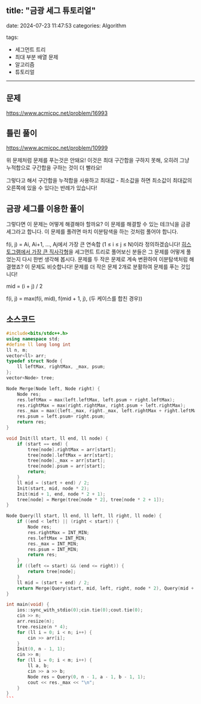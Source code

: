 ## title: "금광 세그 튜토리얼"
date: 2024-07-23 11:47:53
categories: Algorithm

tags:

- 세그먼트 트리
- 최대 부분 배열 문제
- 알고리즘
- 튜토리얼

---

## 문제

https://www.acmicpc.net/problem/16993

## 틀린 풀이

https://www.acmicpc.net/problem/10999

위 문제처럼 문제를 푸는것은 안돼요! 이것은 최대 구간합을 구하지 못해, 오히려 그냥 누적합으로 구간합을 구하는 것이 더 빨라요!

그렇다고 해서 구간합을 누적합을 사용하고 최대값 - 최소값을 하면 최소값이 최대값의 오른쪽에 있을 수 있다는 반례가 있습니다!

## 금광 세그를 이용한 풀이

그렇다면 이 문제는 어떻게 해결해야 할까요? 이 문제를 해결할 수 있는 테크닉을 금광 세그라고 합니다. 이 문제를 풀려면 마치 이분탐색을 하는 것처럼 풀어야 합니다. 

f(i, j) = Ai, Ai+1, ..., Aj에서 가장 큰 연속합 (1 ≤ i ≤ j ≤ N)이라 정의하겠습니다! [히스토그램에서 가장 큰 직사각형](https://www.acmicpc.net/problem/6549)을 세그먼트 트리로 풀어보신 분들은 그 문제를 어떻게 풀었는지 다시 한번 생각해 봅시다. 문제를 두 작은 문제로 계속 변환하여 이분탐색처럼 해결했죠? 이 문제도 비슷합니다! 문제를 더 작은 문제 2개로 분활하여 문제를 푸는 것입니다!

mid = (i + j) / 2

f(i, j) = max(f(i, mid), f(mid + 1, j), (두 케이스를 합친 경우))

## 소스코드
```cpp
#include<bits/stdc++.h>
using namespace std;
#define ll long long int
ll n, m;
vector<ll> arr;
typedef struct Node {
    ll leftMax, rightMax, _max, psum;
};
vector<Node> tree;

Node Merge(Node left, Node right) {
    Node res;
    res.leftMax = max(left.leftMax, left.psum + right.leftMax);
    res.rightMax = max(right.rightMax, right.psum + left.rightMax);
    res._max = max({left._max, right._max, left.rightMax + right.leftMax});
    res.psum = left.psum+ right.psum;
    return res;
}

void Init(ll start, ll end, ll node) {
    if (start == end) {
        tree[node].rightMax = arr[start];
        tree[node].leftMax = arr[start];
        tree[node]._max = arr[start];
        tree[node].psum = arr[start];
        return;
    }
    ll mid = (start + end) / 2;
    Init(start, mid, node * 2);
    Init(mid + 1, end, node * 2 + 1);
    tree[node] = Merge(tree[node * 2], tree[node * 2 + 1]);
}

Node Query(ll start, ll end, ll left, ll right, ll node) {
    if ((end < left) || (right < start)) {
        Node res;
        res.rightMax = INT_MIN;
        res.leftMax = INT_MIN;
        res._max = INT_MIN;
        res.psum = INT_MIN;
        return res;
    }
    if ((left <= start) && (end <= right)) {
        return tree[node];
    }
    ll mid = (start + end) / 2;
    return Merge(Query(start, mid, left, right, node * 2), Query(mid + 1, end, left, right, node * 2 + 1));
}

int main(void) {
    ios::sync_with_stdio(0);cin.tie(0);cout.tie(0);
    cin >> n;
    arr.resize(n);
    tree.resize(n * 4);
    for (ll i = 0; i < n; i++) {
        cin >> arr[i];
    }
    Init(0, n - 1, 1);
    cin >> m;
    for (ll i = 0; i < m; i++) {
        ll a, b;
        cin >> a >> b;
        Node res = Query(0, n - 1, a - 1, b - 1, 1);
        cout << res._max << "\n";
    }
}
​```